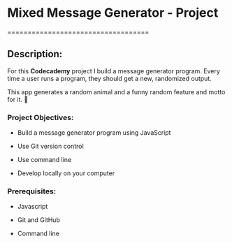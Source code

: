 # Mixed Message Generator - Project

===================================

## Description:

For this **Codecademy** project I build a message generator program.  Every time a user runs a program, they should get a new, randomized output.

This app generates a random animal and a funny random feature and motto for it. :rabbit:

### Project Objectives:

- Build a message generator program using JavaScript

- Use Git version control

- Use command line

- Develop locally on your computer

### Prerequisites:

- Javascript
 
- Git and GitHub

- Command line
